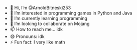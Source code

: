 - 👋 Hi, I’m @ArnoldBitneski253
- 👀 I’m interested in
  programming games in Python and Java
- 🌱 I’m currently learning programming
- 💞️ I’m looking to collaborate on Mojang
- 📫 How to reach me... idk
- 😄 Pronouns: idk
- ⚡ Fun fact: I very like math

<!---
ArnoldBitneski253/ArnoldBitneski253 is a ✨ special ✨ repository because its `README.md` (this file) appears on your GitHub profile.
You can click the Preview link to take a look at your changes.
--->
